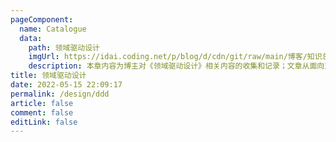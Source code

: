 ```yaml
---
pageComponent:
  name: Catalogue
  data:
    path: 领域驱动设计
    imgUrl: https://idai.coding.net/p/blog/d/cdn/git/raw/main/博客/知识总结/设计模式/ddd.webp
    description: 本章内容为博主对《领域驱动设计》相关内容的收集和记录；文章从面向对象，代码优化入手，同大家一起了解DDD。
title: 领域驱动设计
date: 2022-05-15 22:09:17
permalink: /design/ddd
article: false
comment: false
editLink: false
---
```

